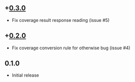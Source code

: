 +[0.3.0](https://github.com/guillaume-nargeot/codcov-haskell/issues?q=milestone:v0.3.0+is:closed)
-----
* Fix coverage result response reading (issue #5)

+[0.2.0](https://github.com/guillaume-nargeot/codcov-haskell/issues?q=milestone:v0.2.0+is:closed)
-----
* Fix coverage conversion rule for otherwise bug (issue #4)

0.1.0
-----
* Initial release
